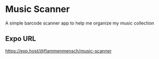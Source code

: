 # Music Scanner
A simple barcode scanner app to help me organize my music collection

## Expo URL
https://exp.host/@flammenmensch/music-scanner


